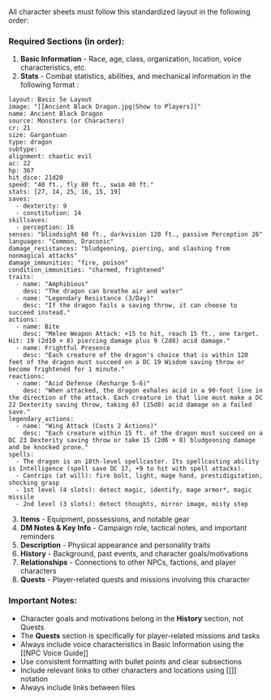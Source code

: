 All character sheets must follow this standardized layout in the following order:

### Required Sections (in order):
1. **Basic Information** - Race, age, class, organization, location, voice characteristics, etc.
2. **Stats** - Combat statistics, abilities, and mechanical information in the following format :
```statblock
layout: Basic 5e Layout
image: "[[Ancient Black Dragon.jpg|Show to Players]]"
name: Ancient Black Dragon
source: Monsters (or Characters)
cr: 21
size: Gargantuan
type: dragon
subtype:
alignment: chaotic evil
ac: 22
hp: 367
hit_dice: 21d20
speed: "40 ft., fly 80 ft., swim 40 ft."
stats: [27, 14, 25, 16, 15, 19]
saves:
  - dexterity: 9
  - constitution: 14
skillsaves:
  - perception: 16
senses: "blindsight 60 ft., darkvision 120 ft., passive Perception 26"
languages: "Common, Draconic"
damage_resistances: "bludgeoning, piercing, and slashing from nonmagical attacks"
damage_immunities: "fire, poison"
condition_immunities: "charmed, frightened"
traits:
  - name: "Amphibious"
    desc: "The dragon can breathe air and water"
  - name: "Legendary Resistance (3/Day)"
    desc: "If the dragon fails a saving throw, it can choose to succeed instead."
actions:
  - name: Bite
    desc: "Melee Weapon Attack: +15 to hit, reach 15 ft., one target. Hit: 19 (2d10 + 8) piercing damage plus 9 (2d8) acid damage."
  - name: Frightful Presence
    desc: "Each creature of the dragon's choice that is within 120 feet of the dragon must succeed on a DC 19 Wisdom saving throw or become frightened for 1 minute."
reactions:
  - name: "Acid Defense (Recharge 5-6)"
    desc: "When attacked, the dragon exhales acid in a 90-foot line in the direction of the attack. Each creature in that line must make a DC 22 Dexterity saving throw, taking 67 (15d8) acid damage on a failed save."
legendary_actions:
  - name: "Wing Attack (Costs 2 Actions)"
    desc: "Each creature within 15 ft. of the dragon must succeed on a DC 23 Dexterity saving throw or take 15 (2d6 + 8) bludgeoning damage and be knocked prone."
spells:
  - The dragon is an 18th-level spellcaster. Its spellcasting ability is Intelligence (spell save DC 17, +9 to hit with spell attacks).
  - Cantrips (at will): fire bolt, light, mage hand, prestidigitation, shocking grasp
  - 1st level (4 slots): detect magic, identify, mage armor*, magic missile
  - 2nd level (3 slots): detect thoughts, mirror image, misty step
```
3. **Items** - Equipment, possessions, and notable gear
4. **DM Notes & Key Info** - Campaign role, tactical notes, and important reminders
5. **Description** - Physical appearance and personality traits
6. **History** - Background, past events, and character goals/motivations
7. **Relationships** - Connections to other NPCs, factions, and player characters
8. **Quests** - Player-related quests and missions involving this character

### Important Notes:
- Character goals and motivations belong in the **History** section, not Quests
- The **Quests** section is specifically for player-related missions and tasks
- Always include voice characteristics in Basic Information using the [[NPC Voice Guide]]
- Use consistent formatting with bullet points and clear subsections
- Include relevant links to other characters and locations using [[]] notation
- Always include links between files

